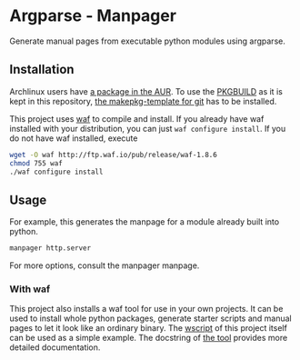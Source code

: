 # Argparse - Manpager

Generate manual pages from executable python modules using argparse.

## Installation

Archlinux users have [a package in the AUR](https://aur.archlinux.org/packages/python-argparse-manpager-git/). To use the [PKGBUILD](PKGBUILD) as it is kept in this repository, [the makepkg-template for git](https://github.com/dffischer/git-makepkg-template) has to be installed.

This project uses [waf](https://code.google.com/p/waf/) to compile and install. If you already have waf installed with your distribution, you can just `waf configure install`. If you do not have waf installed, execute

```bash
wget -O waf http://ftp.waf.io/pub/release/waf-1.8.6
chmod 755 waf
./waf configure install
```

## Usage

For example, this generates the manpage for a module already built into python.

```bash
manpager http.server
```

For more options, consult the manpager manpage.

### With waf

This project also installs a waf tool for use in your own projects. It can be used to install whole python packages, generate starter scripts and manual pages to let it look like an ordinary binary. The [wscript](wscript) of this project itself can be used as a simple example. The docstring of [the tool](waftools/manpyger.py) provides more detailed documentation.
